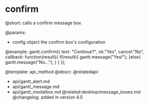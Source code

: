 confirm
=============

@short:
	calls a confirm message box

@params:

- config		object			the confirm box's configuration


@example:
gantt.confirm({
    text: "Continue?",
    ok:"Yes", 
    cancel:"No",
    callback: function(result){
        if(result){
            gantt.message("Yes!");
        }else{
            gantt.message("No...");
        }
    }
});

@template:	api_method
@descr:
@relatedapi:
- api/gantt_alert.md
- api/gantt_message.md
- api/gantt_modalbox.md
@related:desktop/message_boxes.md
@changelog:
added in version 4.0